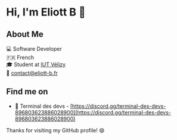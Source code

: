 # Hi, I'm Eliott B :wave:

## About Me

:computer: Software Developer  
:fr: French  
:mortar_board: Student at [IUT Vélizy](https://www.iut-velizy-rambouillet.uvsq.fr/)  
:email: [contact@eliott-b.fr](mailto:contact@eliott-b.fr)  

## Find me on

- :rocket: Terminal des devs - [https://discord.gg/terminal-des-devs-896803623886028900](https://discord.gg/terminal-des-devs-896803623886028900)

Thanks for visiting my GitHub profile! :smile:
